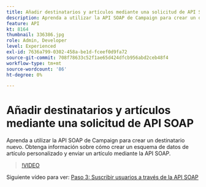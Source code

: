 ```yaml
---
title: Añadir destinatarios y artículos mediante una solicitud de API SOAP
description: Aprenda a utilizar la API SOAP de Campaign para crear un destinatario nuevo. Obtenga información sobre cómo crear un esquema de datos de artículo personalizado y enviar un artículo mediante la API SOAP.
feature: API
kt: 8164
thumbnail: 336386.jpg
role: Admin, Developer
level: Experienced
exl-id: 7636a799-0302-458a-be1d-fceef0d9fa72
source-git-commit: 708f78633c52f1ae65d424dfcb956abd2ceb48f4
workflow-type: tm+mt
source-wordcount: '86'
ht-degree: 0%

---
```


# Añadir destinatarios y artículos mediante una solicitud de API SOAP

Aprenda a utilizar la API SOAP de Campaign para crear un destinatario nuevo. Obtenga información sobre cómo crear un esquema de datos de artículo personalizado y enviar un artículo mediante la API SOAP.

>[!VIDEO](https://video.tv.adobe.com/v/336386?quality=12)

Siguiente vídeo para ver: [Paso 3: Suscribir usuarios a través de la API SOAP](/help/tutorial-using-soap-apis/subscribe-users-via-soap-api.md)